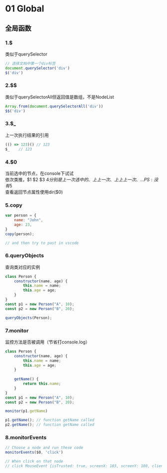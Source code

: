 
# 01 Global

## 全局函数

### 1.$  
类似于querySelector

``` javascript
// 选择文档中第一个div标签
document.querySelector('div')
$('div')
```

### 2.$$
类似于querySelectorAll但返回值是数组，不是NodeList

``` javascript
Array.from(document.querySelectorAll('div'))
$$('div')
```

### 3.$_
上一次执行结果的引用

``` javascript
(() => 123)() // 123
$_    // 123
```

### 4.$0
当前选中的节点，在console下试试  
依次类推，$1 $2 $3 $4分别是上一次选中的、上上一次、上上上一次、...  
PS: 
没有$5  
查看返回节点属性使用dir($0)  


### 5.copy

``` javascript
var person = {
    name: "John",
    age: 23,
}
copy(person);

// and then try to past in vscode
```

### 6.queryObjects  
查询类对应的实例

``` javascript
class Person {
    constructor(name, age) {
        this.name = name;
        this.age = age;
    }
}
const p1 = new Person("A", 10);
const p2 = new Person("B", 20);

queryObjects(Person);
```

### 7.monitor   
监控方法是否被调用（节省打console.log）  

``` javascript
class Person {
    constructor(name, age) {
        this.name = name;
        this.age = age;
    }
    
    getName() {
        return this.name;
    }
}
const p1 = new Person("A", 10);
const p2 = new Person("B", 20);

monitor(p1.getName)

p1.getName(); // function getName called
p2.getName(); // function getName called
```

### 8.monitorEvents    

``` javascript 
// Choose a node and run these code
monitorEvents($0, 'click')

// When click on that node
// click MouseEvent {isTrusted: true, screenX: 183, screenY: 180, clientX: 474, clientY: 34, …}
```